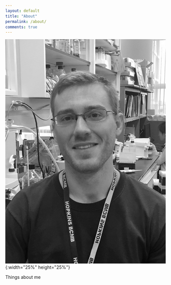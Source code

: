 ```yaml
---
layout: default
title: "About"
permalink: /about/
comments: true
---
```


![lab_pic](/media/headshot_bw.jpg){:width="25%" height="25%"}

Things about me